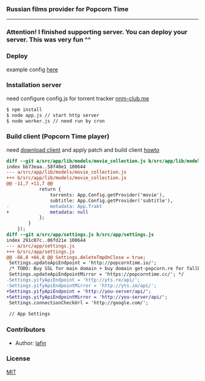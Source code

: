 ### Russian films provider for Popcorn Time
___

### Attention! I finished supporting server. You can deploy your server. This was very fun ^^

### Deploy
example config [here](config.md)

### Installation server
need configure config.js for torrent tracker [nnm-club.me](http://nnm-club.me)

```bash
$ npm install
$ node app.js // start http server
$ node worker.js // need run by cron
```

### Build client (Popcorn Time player)
need [download client](https://git.popcorntime.io/stash/projects/PT/repos/popcorn-app/browse) and apply patch and build client [howto](https://git.popcorntime.io/stash/projects/PT/repos/popcorn-app/browse)
```diff
diff --git a/src/app/lib/models/movie_collection.js b/src/app/lib/models/movie_collection.js
index bb73eaa..58f40e1 100644
--- a/src/app/lib/models/movie_collection.js
+++ b/src/app/lib/models/movie_collection.js
@@ -11,7 +11,7 @@
 			return {
 				torrents: App.Config.getProvider('movie'),
 				subtitle: App.Config.getProvider('subtitle'),
-				metadata: App.Trakt
+				metadata: null
 			};
 		}
 	});
diff --git a/src/app/settings.js b/src/app/settings.js
index 291c07c..06fd21e 100644
--- a/src/app/settings.js
+++ b/src/app/settings.js
@@ -66,8 +66,8 @@ Settings.deleteTmpOnClose = true;
 Settings.updateApiEndpoint = 'http://popcorntime.io/';
 /* TODO: Buy SSL for main domain + buy domain get-popcorn.re for fallback
 Settings.updateApiEndpointMirror = 'https://popcorntime.cc/'; */
-Settings.yifyApiEndpoint = 'http://yts.re/api/';
-Settings.yifyApiEndpointMirror = 'http://yts.im/api/';
+Settings.yifyApiEndpoint = 'http://you-server/api/';
+Settings.yifyApiEndpointMirror = 'http://you-server/api/';
 Settings.connectionCheckUrl = 'http://google.com/';
 
 // App Settings
```

### Contributors

 * Author: [lafin](https://github.com/lafin)

### License

  [MIT](LICENSE)

